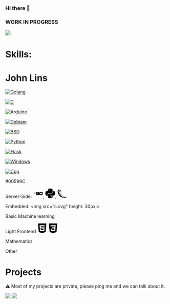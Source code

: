 ### Hi there 👋
### WORK IN PROGRESS
<img src="https://img.shields.io/github/followers/johnlins?style=social"/>

# Skills:

# John Lins

<!--
|  **Skill** |  **Technologys** | **Projects** |
|-|-|-|
| [![Dart](https://img.shields.io/static/v1?label=&message=Dart&color=52C0F2&logo=dart&logoColor=white)](https://dart.dev/) | [![import_sorter](https://img.shields.io/static/v1?label=&message=import_sorter&color=000605&logo=github&logoColor=white&labelColor=000605)](https://github.com/fluttercommunity/import_sorter) [![local_google_fonts](https://img.shields.io/static/v1?label=&message=local_google_fonts&color=000605&logo=github&logoColor=white&labelColor=000605)](https://github.com/Matt-Gleich/local_google_fonts) |
| [![Flutter](https://img.shields.io/static/v1?label=&message=Flutter&color=52C0F2&logo=flutter&logoColor=white)](https://flutter.dev/) | [![Personal-Site](https://img.shields.io/static/v1?label=&message=Personal-Site&color=000605&logo=github&logoColor=white&labelColor=000605)](https://github.com/Matt-Gleich/Personal-Site) [![Hack-Club-GP](https://img.shields.io/static/v1?label=&message=Hack-Club-GP%20%28WIP%29&color=000605&logo=github&logoColor=white&labelColor=000605)](https://github.com/Matt-Gleich/Hack-Club-GP) [![auralite-mobile](https://img.shields.io/static/v1?label=&message=auralite-mobile%20%28WIP%29&color=000605&logo=github&logoColor=white&labelColor=000605)](https://github.com/Matt-Gleich/auralite-mobile) |
| [![Golang](https://img.shields.io/static/v1?label=&message=Golang&color=7FD6EA&logo=go&logoColor=white)](https://golang.org/) | [![nuke](https://img.shields.io/static/v1?label=&message=nuke&color=000605&logo=github&logoColor=white&labelColor=000605)](https://github.com/Matt-Gleich/nuke) [![logoru](https://img.shields.io/static/v1?label=&message=logoru&color=000605&logo=github&logoColor=white&labelColor=000605)](https://github.com/Matt-Gleich/logoru) [![statuser](https://img.shields.io/static/v1?label=&message=statuser&color=000605&logo=github&logoColor=white&labelColor=000605)](https://github.com/Matt-Gleich/statuser) [![desktop](https://img.shields.io/static/v1?label=&message=desktop&color=000605&logo=github&logoColor=white&labelColor=000605)](https://github.com/Matt-Gleich/desktop) [![SimCmd](https://img.shields.io/static/v1?label=&message=SimCmd%20%28WIP%29&color=000605&logo=github&logoColor=white&labelColor=000605)](https://github.com/Matt-Gleich/SimCmd) [![texsch](https://img.shields.io/static/v1?label=&message=texsch%20%28WIP%29&color=000605&logo=github&logoColor=white&labelColor=000605)](https://github.com/Matt-Gleich/texsch) [![texsep](https://img.shields.io/static/v1?label=&message=texsep%20%28WIP%29&color=000605&logo=github&logoColor=white&labelColor=000605)](https://github.com/Matt-Gleich/texsep) [![eagleye](https://img.shields.io/static/v1?label=&message=eagleye%20%28WIP%29&color=000605&logo=github&logoColor=white&labelColor=000605)](https://github.com/Matt-Gleich/eagleye) |
| [![Python](https://img.shields.io/static/v1?label=&message=Python&color=3C78A9&logo=python&logoColor=white)](https://www.python.org/) | [![profile_stack](https://img.shields.io/static/v1?label=&message=profile_stack&color=000605&logo=github&logoColor=white&labelColor=000605)](https://github.com/Matt-Gleich/profile_stack) [![Contribution-Hat](https://img.shields.io/static/v1?label=&message=Contribution-Hat&color=000605&logo=github&logoColor=white&labelColor=000605)](https://github.com/Matt-Gleich/Contribution-Hat) [![RPi-Status](https://img.shields.io/static/v1?label=&message=RPi-Status&color=000605&logo=github&logoColor=white&labelColor=000605)](https://github.com/Matt-Gleich/RPi-Status) [![Doc-Dockerfiles](https://img.shields.io/static/v1?label=&message=Doc-Dockerfiles&color=000605&logo=github&logoColor=white&labelColor=000605)](https://github.com/Matt-Gleich/Doc-Dockerfiles) [![Quantum-Flip](https://img.shields.io/static/v1?label=&message=Quantum-Flip&color=000605&logo=github&logoColor=white&labelColor=000605)](https://github.com/Matt-Gleich/Quantum-Flip) [![Photo-Sort](https://img.shields.io/static/v1?label=&message=Photo-Sort&color=000605&logo=github&logoColor=white&labelColor=000605)](https://github.com/Matt-Gleich/Photo-Sort) [![Vision2020](https://img.shields.io/static/v1?label=&message=Vision2020&color=000605&logo=github&logoColor=white&labelColor=000605)](https://github.com/Team-501-The-PowerKnights/Vision2020) [![Powerknights-Slack-Bot](https://img.shields.io/static/v1?label=&message=Powerknights-Slack-Bot&color=000605&logo=github&logoColor=white&labelColor=000605)](https://github.com/Team-501-The-PowerKnights/Powerknights-Slack-Bot) |
| [![React](https://img.shields.io/static/v1?label=&message=React&color=61DAFB&logo=react&logoColor=white)](https://reactjs.org/) | [![dynamic-season](https://img.shields.io/static/v1?label=&message=dynamic-season&color=000605&logo=github&logoColor=white&labelColor=000605)](https://github.com/Matt-Gleich/dynamic-season) [![components](https://img.shields.io/static/v1?label=&message=components&color=000605&logo=github&logoColor=white&labelColor=000605)](https://github.com/Matt-Gleich/components) [![jsx](https://img.shields.io/static/v1?label=&message=jsx&color=000605&logo=github&logoColor=white&labelColor=000605)](https://github.com/Matt-Gleich/jsx) |
| [![JavaScript](https://img.shields.io/static/v1?label=&message=JavaScript&color=F1E05A&logo=javascript&logoColor=white)](https://github.com/Matt-Gleich?tab=repositories&q=&type=&language=javascript) | [![components](https://img.shields.io/static/v1?label=&message=components&color=000605&logo=github&logoColor=white&labelColor=000605)](https://github.com/Matt-Gleich/components) [![React-Translator](https://img.shields.io/static/v1?label=&message=React-Translator&color=000605&logo=github&logoColor=white&labelColor=000605)](https://github.com/Matt-Gleich/React-Translator) [![Extreme-Fib-Calc](https://img.shields.io/static/v1?label=&message=Extreme-Fib-Calc&color=000605&logo=github&logoColor=white&labelColor=000605)](https://github.com/Matt-Gleich/Extreme-Fib-Calc) |
| [![TypeScript](https://img.shields.io/static/v1?label=&message=TypeScript&color=007ACC&logo=typescript&logoColor=white)](https://www.typescriptlang.org) | [![emoji-clock](https://img.shields.io/static/v1?label=&message=emoji-clock%20%28WIP%29&color=000605&logo=github&logoColor=white&labelColor=000605)](https://github.com/Matt-Gleich/emoji-clock) |
| [![Kubernetes](https://img.shields.io/static/v1?label=&message=Kubernetes&color=3D6DE6&logo=kubernetes&logoColor=white)](https://kubernetes.io/) | [![kie](https://img.shields.io/static/v1?label=&message=kie&color=000605&logo=github&logoColor=white&labelColor=000605)](https://github.com/Matt-Gleich/kie) [![fanboat](https://img.shields.io/static/v1?label=&message=fanboat%20%28WIP%29&color=000605&logo=github&logoColor=white&labelColor=000605)](https://github.com/Matt-Gleich/fanboat) |
| [![Docker](https://img.shields.io/static/v1?label=&message=Docker&color=4FA1EF&logo=docker&logoColor=white)](https://www.docker.com/) | [![Dockerfiles](https://img.shields.io/static/v1?label=&message=Dockerfiles&color=000605&logo=github&logoColor=white&labelColor=000605)](https://github.com/Matt-Gleich/Dockerfiles) [![profile_stack](https://img.shields.io/static/v1?label=&message=profile_stack&color=000605&logo=github&logoColor=white&labelColor=000605)](https://github.com/Matt-Gleich/profile_stack) [![Control-Sense-Hat](https://img.shields.io/static/v1?label=&message=Control-Sense-Hat&color=000605&logo=github&logoColor=white&labelColor=000605)](https://github.com/Matt-Gleich/Control-Sense-Hat) |




|  **Technology** |  **Projects** |
|-|-| hi |
-->


[![Golang](https://img.shields.io/static/v1?label=&message=Golang&color=52C0F2&logo=go&logoColor=white)]()


[![C](https://img.shields.io/static/v1?label=&message=C&color=52C0F2&logo=C&logoColor=white)]()

[![Arduino](https://img.shields.io/static/v1?label=&message=arduino&color=52C0F2&logo=arduino&logoColor=white)]()


[![Debiam](https://img.shields.io/static/v1?label=&message=Debian&color=52C0F2&logo=debian&logoColor=white)]()

[![BSD](https://img.shields.io/static/v1?label=&message=BSD&color=AB2B28&logo=freebsd&logoColor=white)]()

[![Python](https://img.shields.io/static/v1?label=&message=Python&color=3C78A9&logo=python&logoColor=white)]()

[![Flask](https://img.shields.io/static/v1?label=&message=Flask&color=52C0F2&logo=flask&logoColor=white)]()

[![Windows](https://img.shields.io/static/v1?label=&message=Windows&color=52C0F2&logo=windows&logoColor=white)]()

[![Cpp](https://img.shields.io/static/v1?label=&message=Cpp&color=52C0F2&logo=cplusplus&logoColor=white)]()

#00599C






Server-Side: 
<img src="go.svg" height="30px" style="fill: #00ADD8" fill="#00ADD8"/>, 
<img src="python.svg" height="30px" style="background-color: #00ADD8"/>, 
<img src="flask.svg" height="30px" color="#00ADD8"/>

Embedded:
<img src="c.svg" height: 30px;>

Basic Machine learning

Light Frontend
<img src="html5.svg" height="30px"/>
<img src="css3.svg" height="30px"/>

Mathematics

Other

# Projects
:warning: Most of my projects are private, please ping me and we can talk about it.

<img src="https://img.shields.io/github/commit-activity/m/johnlins/JohnLins"/>
<img src="https://img.shields.io/aur/last-modified/JohnLins"/>

<!--
**JohnLins/JohnLins** is a ✨ _special_ ✨ repository because its `README.md` (this file) appears on your GitHub profile.

Here are some ideas to get you started:

- 🔭 I’m currently working on ...
- 🌱 I’m currently learning ...
- 👯 I’m looking to collaborate on ...
- 🤔 I’m looking for help with ...
- 💬 Ask me about ...
- 📫 How to reach me: ...
- 😄 Pronouns: ...
- ⚡ Fun fact: ...
-->
